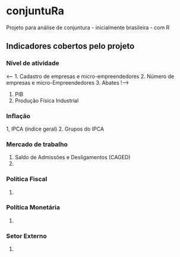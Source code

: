 # conjuntuRa
Projeto para análise de conjuntura - inicialmente brasileira - com R


## Indicadores cobertos pelo projeto

### Nível de atividade

<-- 1. Cadastro de empresas e micro-empreendedores
2. Número de empresas e micro-Empreendedores
3. Abates !-->

1. PIB
2. Produção Física Industrial


### Inflação

1, IPCA (índice geral)
2. Grupos do IPCA


### Mercado de trabalho

1. Saldo de Admissões e Desligamentos (CAGED)
2. 

### Política Fiscal

1. 

### Política Monetária

1. 


### Setor Externo

1. 
